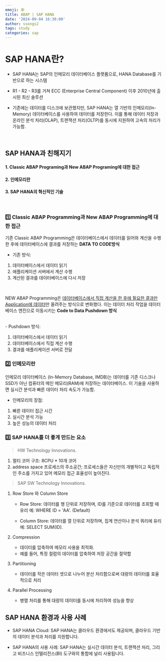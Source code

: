 ```yaml
---
emoji: 🕸
title: ABAP | SAP HANA
date: '2024-09-04 16:30:00'
author: ssongs2
tags: study
categories: sap
---
```


# SAP HANA란?
- SAP HANA는 SAP의 인메모리 데이터베이스 플랫폼으로, HANA Database를 기반으로 하는 시스템

- R1 - R2 - R3를 거쳐 ECC (Enterprise Central Component) 이후 2010년에 출시된 최신 솔루션

- 기존에는 데이터를 디스크에 보관했지만, SAP HANA는 열 기반의 인메모리(In-Memory) 데이터베이스를 사용하여 데이터를 저장한다. 이를 통해 데이터 저장과 온라인 분석 처리(OLAP), 트랜잭션 처리(OLTP)를 동시에 지원하여 고속의 처리가 가능함.

<br />

## SAP HANA과 친해지기
#### 1. Classic ABAP Programing과 New ABAP Programing에 대한 접근
#### 2. 인메모리란
#### 3. SAP HANA의 혁신적인 기술

<br />

 ### 1️⃣ Classic ABAP Programming과 New ABAP Programming에 대한 접근

기존 Classic ABAP Programming은  데이터베이스에서 데이터를 읽어와 계산을 수행한 후에 데이터베이스에 결과를 저장하는 <B>DATA TO CODE방식</B>
</br>
- 기존 방식:

1. 데이터베이스에서 데이터 읽기
2. 애플리케이션 서버에서 계산 수행
3. 계산된 결과를 데이터베이스에 다시 저장
</br>

NEW ABAP Programming은 <U>데이터베이스에서 직접 계산을 한 후에 필요한 결과만 Application에 데이터</U>만 올려주는 방식으로 변화했다. 이는 데이터 처리 작업을 데이터베이스 엔진으로 이동시키는 <b>Code to Data Pushdown 방식</b>

</br>
- Pushdown 방식:

1. 데이터베이스에서 데이터 읽기
2. 데이터베이스에서 직접 계산 수행
3. 결과를 애플리케이션 서버로 전달

 ### 2️⃣ 인메모리란
인메모리 데이터베이스 (In-Memory Database, IMDB)는 데이터를 기존 디스크나 SSD가 아닌 컴퓨터의 메인 메모리(RAM)에 저장하는 데이터베이스.
이 기술을 사용하면 실시간 분석과 빠른 데이터 처리 속도가 가능함.

- 인메모리의 장점:
1. 빠른 데이터 접근 시간
2. 실시간 분석 가능
3. 높은 성능의 데이터 처리
 ### 3️⃣ SAP HANA를 더 좋게 만드는 요소
> HW Technology Innovations.
1. 멀티 코어 구조: 8CPU * 10개 코어
2. address space 프로세스의 주소공간; 프로세스들은 자신만의 개별적이고 독립적인 주소를 가지고 있어 메모리 접근 효율성이 높아진다.

> SAP SW Technology Innovations.
1. Row Store 와 Column Store

    - Row Store: 데이터를 행 단위로 저장하며, ID를 기준으로 데이터를 조회할 때 유리 예: WHERE ID = 'AA'. (Default)

    - Column Store: 데이터를 열 단위로 저장하며, 집계 연산이나 분석 쿼리에 유리 예: SELECT SUM(ID).

2. Compression
    - 데이터를 압축하여 메모리 사용을 최적화. 
    - 예를 들어, 특정 컬럼의 데이터를 압축하여 저장 공간을 절약합

3. Partitioning
    - 데이터를 작은 데이터 셋으로 나누어 분산 처리함으로써 대량의 데이터를 효율적으로 처리

4. Parallel Processing
    - 병렬 처리를 통해 대량의 데이터를 동시에 처리하여 성능을 향상

## SAP HANA 환경과 사용 사례
- SAP HANA Cloud: SAP HANA는 클라우드 환경에서도 제공되며, 클라우드 기반의 데이터 분석과 처리를 지원합니다.

- SAP HANA의 사용 사례: SAP HANA는 실시간 데이터 분석, 트랜잭션 처리, 그리고 비즈니스 인텔리전스(BI) 도구와의 통합에 널리 사용됩니다.
